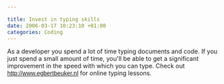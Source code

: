 ```yaml
---

title: Invest in typing skills
date: 2006-03-17 10:23:10 +01:00
categories: Coding
---
```

As a developer you spend a lot of time typing documents and code. If you just spend a small amount of time, you'll be able to get a significant improvement in the speed with which you can type. Check out <A title=http://www.egbertbeuker.nl href="http://www.egbertbeuker.nl/"><FONT face=Arial>http://www.egbertbeuker.nl</FONT></A> for online typing lessons.
